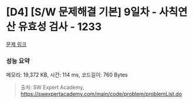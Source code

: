# [D4] [S/W 문제해결 기본] 9일차 - 사칙연산 유효성 검사 - 1233 

[문제 링크](https://swexpertacademy.com/main/code/problem/problemDetail.do?contestProbId=AV141176AIwCFAYD) 

### 성능 요약

메모리: 19,372 KB, 시간: 114 ms, 코드길이: 760 Bytes



> 출처: SW Expert Academy, https://swexpertacademy.com/main/code/problem/problemList.do